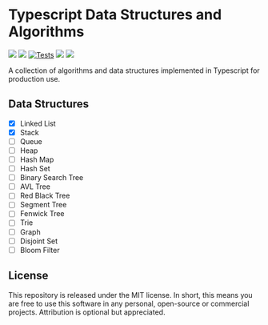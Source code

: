 # Typescript Data Structures and Algorithms

![](https://img.shields.io/github/v/release/jeffzh4ng/dsa-ts)
![](https://img.shields.io/npm/v/dsa-ts)
[![Tests](https://github.com/jeffzh4ng/dsa-ts/workflows/Tests/badge.svg)](https://github.com/jeffzh4ng/dsa-ts/actions?query=branch%3Amaster++)
![](https://img.shields.io/codecov/c/github/jeffzh4ng/dsa-ts)
![](https://img.shields.io/github/license/jeffzh4ng/dsa-ts)

A collection of algorithms and data structures implemented in Typescript for
production use.

## Data Structures

- [x] Linked List
- [x] Stack
- [ ] Queue
- [ ] Heap
- [ ] Hash Map
- [ ] Hash Set
- [ ] Binary Search Tree
- [ ] AVL Tree
- [ ] Red Black Tree
- [ ] Segment Tree
- [ ] Fenwick Tree
- [ ] Trie
- [ ] Graph
- [ ] Disjoint Set
- [ ] Bloom Filter

## License

This repository is released under the MIT license. In short, this means you are free to use this software in any personal, open-source or commercial projects. Attribution is optional but appreciated.
